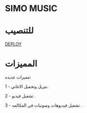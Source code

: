 # SIMO MUSIC

# للتنصيب

[DEPLOY](https://dashboard.heroku.com/new?template=https://github.com/Qa8tm/SIMOMU)

# المميزات
مميزات عديده:

1 - تنزيل وتحميل الاغاني. 

2 - تشغيل فيديو .

3 - تشغيل فيديوهات وصوتيات في المكالمه .
#
